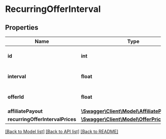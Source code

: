 # RecurringOfferInterval

## Properties
Name | Type | Description | Notes
------------ | ------------- | ------------- | -------------
**id** | **int** | Recurring Offer Interval Id | [optional] 
**interval** | **float** | Recurring Offer Interval | [optional] 
**offerId** | **float** | Offer Id Linked to Interval | [optional] 
**affiliatePayout** | [**\Swagger\Client\Model\AffiliatePayoutItem**](AffiliatePayoutItem.md) |  | [optional] 
**recurringOfferIntervalPrices** | [**\Swagger\Client\Model\OfferPrices**](OfferPrices.md) |  | [optional] 

[[Back to Model list]](../README.md#documentation-for-models) [[Back to API list]](../README.md#documentation-for-api-endpoints) [[Back to README]](../README.md)


